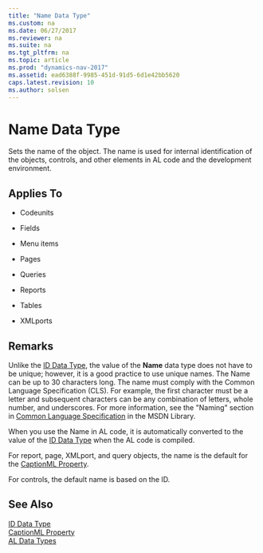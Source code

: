 ```yaml
---
title: "Name Data Type"
ms.custom: na
ms.date: 06/27/2017
ms.reviewer: na
ms.suite: na
ms.tgt_pltfrm: na
ms.topic: article
ms.prod: "dynamics-nav-2017"
ms.assetid: ead6388f-9985-451d-91d5-6d1e42bb5620
caps.latest.revision: 10
ms.author: solsen
---
```

# Name Data Type
Sets the name of the object. The name is used for internal identification of the objects, controls, and other elements in AL code and the development environment.  

## Applies To  

-   Codeunits  

-   Fields  

-   Menu items  

-   Pages  

-   Queries  

-   Reports  

-   Tables  

-   XMLports  

## Remarks  
 Unlike the [ID Data Type](devenv-id-data-type.md), the value of the **Name** data type does not have to be unique; however, it is a good practice to use unique names. The Name can be up to 30 characters long. The name must comply with the Common Language Specification (CLS). For example, the first character must be a letter and subsequent characters can be any combination of letters, whole number, and underscores. For more information, see the "Naming" section in [Common Language Specification](http://go.microsoft.com/fwlink/?LinkId=193144) in the MSDN Library.  

 When you use the Name in AL code, it is automatically converted to the value of the [ID Data Type](devenv-id-data-type.md) when the AL code is compiled.  

 For report, page, XMLport, and query objects, the name is the default for the [CaptionML Property](../properties/devenv-captionml-property.md).  

 For controls, the default name is based on the ID.  

## See Also  
 [ID Data Type](devenv-id-data-type.md)   
 [CaptionML Property](../properties/devenv-captionml-property.md)  
 [AL Data Types](devenv-al-data-types.md)   